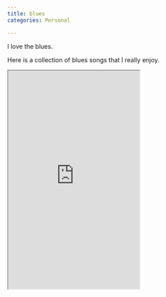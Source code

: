 ```yaml
---                                                                                                                                          
title: blues
categories: Personal

---
```


I love the blues.

Here is a collection of blues songs that I really enjoy.

<iframe align=middle src="https://open.spotify.com/embed/playlist/3CritZTZGaPIYAUaswTGFs" width="300" height="500" frameborder="10" allowtransparency="true" allow="encrypted-media"></iframe>
